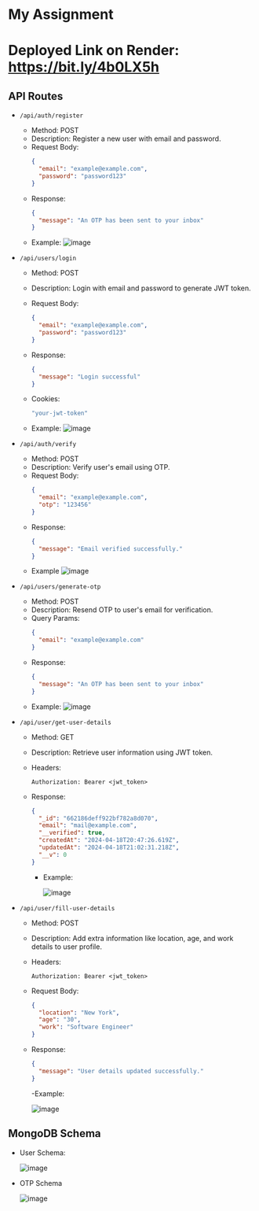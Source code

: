 # My Assignment

# Deployed Link on Render: https://bit.ly/4b0LX5h

## API Routes

- `/api/auth/register`

  - Method: POST
  - Description: Register a new user with email and password.
  - Request Body:
    ```json
    {
      "email": "example@example.com",
      "password": "password123"
    }
    ```
  - Response:
    ```json
    {
      "message": "An OTP has been sent to your inbox"
    }
    ```
  - Example:
    ![image](https://github.com/ritikjee/monter-backend-assignment/assets/96499245/c162f479-d97c-4ba1-ac86-27ca088dc2f8)
  

- `/api/users/login`

  - Method: POST
  - Description: Login with email and password to generate JWT token.
  - Request Body:
    ```json
    {
      "email": "example@example.com",
      "password": "password123"
    }
    ```
  - Response:
    ```json
    {
      "message": "Login successful"
    }
    ```
  - Cookies:

    ```bash
    "your-jwt-token"
    ```

  - Example:
    ![image](https://github.com/ritikjee/monter-backend-assignment/assets/96499245/daf55b25-ab39-49e4-b76b-471b8c2f0d66)

- `/api/auth/verify`

  - Method: POST
  - Description: Verify user's email using OTP.
  - Request Body:
    ```json
    {
      "email": "example@example.com",
      "otp": "123456"
    }
    ```
  - Response:
    ```json
    {
      "message": "Email verified successfully."
    }
    ```
  - Example
    ![image](https://github.com/ritikjee/monter-backend-assignment/assets/96499245/365ea83b-8acd-4e46-a487-0695270ace73)

- `/api/users/generate-otp`

  - Method: POST
  - Description: Resend OTP to user's email for verification.
  - Query Params:
    ```json
    {
      "email": "example@example.com"
    }
    ```
  - Response:
    ```json
    {
      "message": "An OTP has been sent to your inbox"
    }
    ```
  - Example:
    ![image](https://github.com/ritikjee/monter-backend-assignment/assets/96499245/85e91652-9c3a-4c76-92c3-8c1d08900c6d)
   
- `/api/user/get-user-details`

  - Method: GET
  - Description: Retrieve user information using JWT token.
  - Headers:
    ```
    Authorization: Bearer <jwt_token>
    ```
  - Response:

    ```json
    {
      "_id": "662186deff922bf782a8d070",
      "email": "mail@example.com",
      "__verified": true,
      "createdAt": "2024-04-18T20:47:26.619Z",
      "updatedAt": "2024-04-18T21:02:31.218Z",
      "__v": 0
    }
    ```

    - Example:

      ![image](https://github.com/ritikjee/monter-backend-assignment/assets/96499245/a69a1a20-2b01-4939-97a0-2608e77caa76)

- `/api/user/fill-user-details`

  - Method: POST
  - Description: Add extra information like location, age, and work details to user profile.
  - Headers:
    ```
    Authorization: Bearer <jwt_token>
    ```
  - Request Body:
    ```json
    {
      "location": "New York",
      "age": "30",
      "work": "Software Engineer"
    }
    ```
  - Response:

    ```json
    {
      "message": "User details updated successfully."
    }
    ```

    -Example:

    ![image](https://github.com/ritikjee/monter-backend-assignment/assets/96499245/d91278f1-dd5d-4ccb-bb36-319628edecda)

## MongoDB Schema

- User Schema:

  ![image](https://github.com/ritikjee/monter-backend-assignment/assets/96499245/a1a36a6d-3f03-4bba-a6b4-03497f8c1684)

- OTP Schema

  ![image](https://github.com/ritikjee/monter-backend-assignment/assets/96499245/339b7b6b-2763-4571-ace6-f1f23ee3e296)

